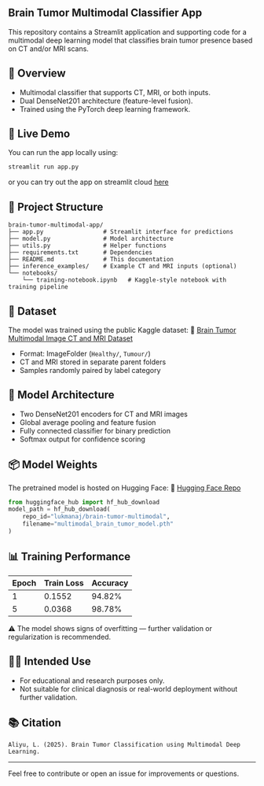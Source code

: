 ## Brain Tumor Multimodal Classifier App

This repository contains a Streamlit application and supporting code for a multimodal deep learning model that classifies brain tumor presence based on CT and/or MRI scans.

## 🧠 Overview
- Multimodal classifier that supports CT, MRI, or both inputs.
- Dual DenseNet201 architecture (feature-level fusion).
- Trained using the PyTorch deep learning framework.

## 🚀 Live Demo
You can run the app locally using:
```bash
streamlit run app.py
```
or you can try out the app on streamlit cloud [here](https://ctmri-net.streamlit.app/)

## 📁 Project Structure
```plaintext
brain-tumor-multimodal-app/
├── app.py                 # Streamlit interface for predictions
├── model.py               # Model architecture 
├── utils.py               # Helper functions 
├── requirements.txt       # Dependencies
├── README.md              # This documentation
├── inference_examples/    # Example CT and MRI inputs (optional)
└── notebooks/
    └── training-notebook.ipynb   # Kaggle-style notebook with training pipeline
```

## 🧾 Dataset
The model was trained using the public Kaggle dataset:
📂 [Brain Tumor Multimodal Image CT and MRI Dataset](https://www.kaggle.com/datasets/masoudnickparvar/brain-tumor-multimodal-image-ct-and-mri)

- Format: ImageFolder (`Healthy/`, `Tumour/`)
- CT and MRI stored in separate parent folders
- Samples randomly paired by label category

## 🧠 Model Architecture
- Two DenseNet201 encoders for CT and MRI images
- Global average pooling and feature fusion
- Fully connected classifier for binary prediction
- Softmax output for confidence scoring

## 📦 Model Weights
The pretrained model is hosted on Hugging Face:
📍 [Hugging Face Repo](https://huggingface.co/lukmanaj/brain-tumor-multimodal)

```python
from huggingface_hub import hf_hub_download
model_path = hf_hub_download(
    repo_id="lukmanaj/brain-tumor-multimodal",
    filename="multimodal_brain_tumor_model.pth"
)
```

## 📊 Training Performance

| Epoch | Train Loss | Accuracy |
|-------|------------|----------|
| 1     | 0.1552     | 94.82%   |
| 5     | 0.0368     | 98.78%   |

⚠️ The model shows signs of overfitting — further validation or regularization is recommended.

## 🧑‍⚕️ Intended Use
- For educational and research purposes only.
- Not suitable for clinical diagnosis or real-world deployment without further validation.

## 📚 Citation
```
Aliyu, L. (2025). Brain Tumor Classification using Multimodal Deep Learning.
```

---

Feel free to contribute or open an issue for improvements or questions.
